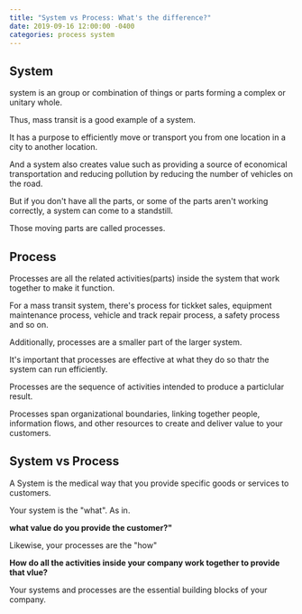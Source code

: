 ```yaml
---
title: "System vs Process: What's the difference?"
date: 2019-09-16 12:00:00 -0400
categories: process system
---
```


## System

system is an group or combination of things or parts forming a complex or unitary whole.

Thus, mass transit is a good example of a system.

It has a purpose to efficiently move or transport you from one location in a city to another location.

And a system also creates value such as providing a source of economical transportation and reducing pollution by reducing the number of vehicles on the road.

But if you don't have all the parts, or some of the parts aren't working correctly, a system can come to a standstill.

Those moving parts are called processes.

## Process

Processes are all the related activities(parts) inside the system that work together to make it function.

For a mass transit system, there's process for tickket sales, equipment maintenance process, vehicle and track repair process, a safety process and so on. 

Additionally, processes are a smaller part of the larger system. 

It's important that processes are effective at what they do so thatr the system can run efficiently.

Processes are the sequence of activities intended to produce a particlular result.

Processes span organizational boundaries, linking together people, information flows, and other resources to create and deliver value to your customers.

## System vs Process

A System is the medical way that you provide specific goods or services to customers.

Your system is the "what". As in. 

**what value do you provide the customer?"**

Likewise, your processes are the "how"

**How do all the activities inside your company work together to provide that vlue?**

Your systems and processes are the essential building blocks of your company.
